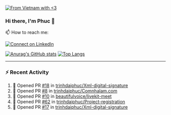 [![From Vietnam with <3](https://raw.githubusercontent.com/webuild-community/badge/master/svg/love.svg)](https://webuild.community)

### Hi there, I'm Phuc 👋

📫 How to reach me:

[![Connect on LinkedIn](https://img.shields.io/badge/--linkedin?label=LinkedIn&logo=LinkedIn&style=social)](https://www.linkedin.com/in/trinh-dai-phuc/)


[![Anurag's GitHub stats](https://phuc-github-readme-stats.vercel.app/api?username=trinhdaiphuc&count_private=true&show_icons=true&theme=synthwave)](https://github.com/anuraghazra/github-readme-stats)
[![Top Langs](https://phuc-github-readme-stats.vercel.app/api/top-langs/?username=trinhdaiphuc&theme=synthwave&show_icons=true&layout=compact&langs_count=8&hide=html,css,scss,less,handlebars,ejs)](https://github.com/anuraghazra/github-readme-stats)


---

### :zap: Recent Activity

<!--START_SECTION:activity-->
1. 💪 Opened PR [#18](https://github.com/trinhdaiphuc/Xml-digital-signature/pull/18) in [trinhdaiphuc/Xml-digital-signature](https://github.com/trinhdaiphuc/Xml-digital-signature)
2. 💪 Opened PR [#8](https://github.com/trinhdaiphuc/Comnhalam.com/pull/8) in [trinhdaiphuc/Comnhalam.com](https://github.com/trinhdaiphuc/Comnhalam.com)
3. 💪 Opened PR [#10](https://github.com/beautifulvoice/livekit-meet/pull/10) in [beautifulvoice/livekit-meet](https://github.com/beautifulvoice/livekit-meet)
4. 💪 Opened PR [#62](https://github.com/trinhdaiphuc/Project-registration/pull/62) in [trinhdaiphuc/Project-registration](https://github.com/trinhdaiphuc/Project-registration)
5. 💪 Opened PR [#17](https://github.com/trinhdaiphuc/Xml-digital-signature/pull/17) in [trinhdaiphuc/Xml-digital-signature](https://github.com/trinhdaiphuc/Xml-digital-signature)
<!--END_SECTION:activity-->
